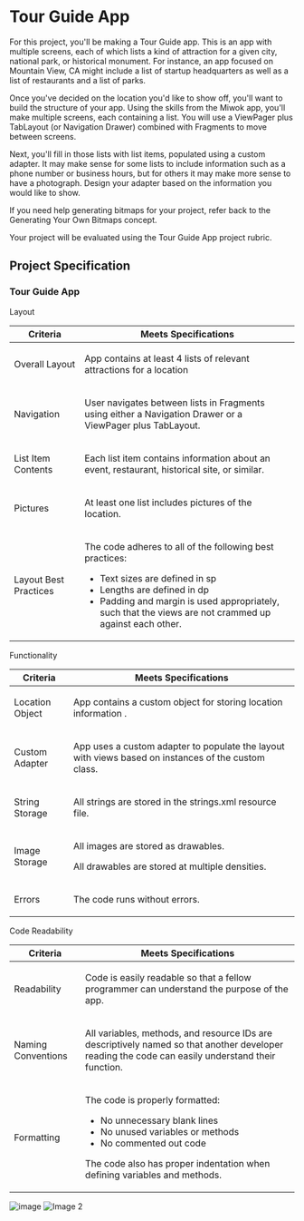 # Tour Guide App

For this project, you'll be making a Tour Guide app. This is an app with multiple screens, each of which lists a kind of attraction for a given city, national park, or historical monument. For instance, an app focused on Mountain View, CA might include a list of startup headquarters as well as a list of restaurants and a list of parks.

Once you've decided on the location you'd like to show off, you'll want to build the structure of your app. Using the skills from the Miwok app, you'll make multiple screens, each containing a list. You will use a ViewPager plus TabLayout (or Navigation Drawer) combined with Fragments to move between screens.

Next, you'll fill in those lists with list items, populated using a custom adapter. It may make sense for some lists to include information such as a phone number or business hours, but for others it may make more sense to have a photograph. Design your adapter based on the information you would like to show.

If you need help generating bitmaps for your project, refer back to the Generating Your Own Bitmaps concept.


Your project will be evaluated using the Tour Guide App project rubric.
<div id="proj-spec-div" class="col-xs-offset-1 col-xs-10"> <h2 id="project-spec-headline" translate="" class="ng-scope">Project Specification</h2> <h3 id="project-name" ng-bind-html="localize(ctrl.rubric.project, 'name', markup=true)" class="ng-binding"><p>Tour Guide App</p>
</h3> <div rubric-table="" rubric="ctrl.rubric" settings="ctrl.tableSettings" class="ng-isolate-scope"><!-- ngRepeat: section in rubric.sections --><div ng-repeat="section in rubric.sections" class="ng-scope" style=""> <span class="rubric-section ng-binding" ng-bind-html="localize(section, 'name', markup=true)"><p>Layout</p>
</span> <table class="table table-bordered section-table"> <thead> <tr> <!-- ngIf: !rubric.hide_criteria --><th class="rubric-category criteria-column col-xs-3 ng-scope" ng-if="!rubric.hide_criteria"> <span translate="" class="ng-scope">Criteria</span> </th><!-- end ngIf: !rubric.hide_criteria --> <th class="rubric-category meets-specs-column" ng-class="settings.showReviewerTips ? col-xs-4 : (settings.showCompletedChecklist ? col-xs-6 : col-xs-7)"> <span translate="" class="ng-scope">Meets Specifications</span> </th> <!-- ngIf: settings.showReviewerTips --> <!-- ngIf: settings.showCompletedChecklist --> </tr> </thead> <tbody>  <!-- ngRepeat: rubricItem in section.rubric_items --><tr ng-repeat="rubricItem in section.rubric_items" class="ng-scope"> <!-- ngIf: !rubric.hide_criteria --><td class="rubric-item criteria col-xs-3 ng-binding ng-scope" ng-if="!rubric.hide_criteria" ng-bind-html="localize(rubricItem, 'criteria', markup=true)"><p>Overall Layout</p>
</td><!-- end ngIf: !rubric.hide_criteria --> <td class="rubric-item meets-spec ng-binding" ng-class="settings.showReviewerTips ? col-xs-4 : (settings.showCompletedChecklist ? col-xs-6 : col-xs-7)" ng-bind-html="localize(rubricItem, 'passed_description', markup=true)"><p>App contains at least 4 lists of relevant attractions for a location</p>
</td> <!-- ngIf: settings.showReviewerTips --> <!-- ngIf: settings.showCompletedChecklist --> </tr><!-- end ngRepeat: rubricItem in section.rubric_items --><tr ng-repeat="rubricItem in section.rubric_items" class="ng-scope"> <!-- ngIf: !rubric.hide_criteria --><td class="rubric-item criteria col-xs-3 ng-binding ng-scope" ng-if="!rubric.hide_criteria" ng-bind-html="localize(rubricItem, 'criteria', markup=true)"><p>Navigation</p>
</td><!-- end ngIf: !rubric.hide_criteria --> <td class="rubric-item meets-spec ng-binding" ng-class="settings.showReviewerTips ? col-xs-4 : (settings.showCompletedChecklist ? col-xs-6 : col-xs-7)" ng-bind-html="localize(rubricItem, 'passed_description', markup=true)"><p>User navigates between lists in Fragments using either a Navigation Drawer or a ViewPager plus TabLayout. </p>
</td> <!-- ngIf: settings.showReviewerTips --> <!-- ngIf: settings.showCompletedChecklist --> </tr><!-- end ngRepeat: rubricItem in section.rubric_items --><tr ng-repeat="rubricItem in section.rubric_items" class="ng-scope"> <!-- ngIf: !rubric.hide_criteria --><td class="rubric-item criteria col-xs-3 ng-binding ng-scope" ng-if="!rubric.hide_criteria" ng-bind-html="localize(rubricItem, 'criteria', markup=true)"><p>List Item Contents</p>
</td><!-- end ngIf: !rubric.hide_criteria --> <td class="rubric-item meets-spec ng-binding" ng-class="settings.showReviewerTips ? col-xs-4 : (settings.showCompletedChecklist ? col-xs-6 : col-xs-7)" ng-bind-html="localize(rubricItem, 'passed_description', markup=true)"><p>Each list item contains information about an event, restaurant, historical site, or similar. </p>
</td> <!-- ngIf: settings.showReviewerTips --> <!-- ngIf: settings.showCompletedChecklist --> </tr><!-- end ngRepeat: rubricItem in section.rubric_items --><tr ng-repeat="rubricItem in section.rubric_items" class="ng-scope"> <!-- ngIf: !rubric.hide_criteria --><td class="rubric-item criteria col-xs-3 ng-binding ng-scope" ng-if="!rubric.hide_criteria" ng-bind-html="localize(rubricItem, 'criteria', markup=true)"><p>Pictures</p>
</td><!-- end ngIf: !rubric.hide_criteria --> <td class="rubric-item meets-spec ng-binding" ng-class="settings.showReviewerTips ? col-xs-4 : (settings.showCompletedChecklist ? col-xs-6 : col-xs-7)" ng-bind-html="localize(rubricItem, 'passed_description', markup=true)"><p>At least one list includes pictures of the location. </p>
</td> <!-- ngIf: settings.showReviewerTips --> <!-- ngIf: settings.showCompletedChecklist --> </tr><!-- end ngRepeat: rubricItem in section.rubric_items --><tr ng-repeat="rubricItem in section.rubric_items" class="ng-scope"> <!-- ngIf: !rubric.hide_criteria --><td class="rubric-item criteria col-xs-3 ng-binding ng-scope" ng-if="!rubric.hide_criteria" ng-bind-html="localize(rubricItem, 'criteria', markup=true)"><p>Layout Best Practices</p>
</td><!-- end ngIf: !rubric.hide_criteria --> <td class="rubric-item meets-spec ng-binding" ng-class="settings.showReviewerTips ? col-xs-4 : (settings.showCompletedChecklist ? col-xs-6 : col-xs-7)" ng-bind-html="localize(rubricItem, 'passed_description', markup=true)"><p>The code adheres to all of the following best practices:</p>
<ul>
<li>Text sizes are defined in sp</li>
<li>Lengths are defined in dp</li>
<li>Padding and margin is used appropriately, such that the views are not crammed up against each other.</li>
</ul>
</td> <!-- ngIf: settings.showReviewerTips --> <!-- ngIf: settings.showCompletedChecklist --> </tr><!-- end ngRepeat: rubricItem in section.rubric_items --> </tbody> </table> </div><!-- end ngRepeat: section in rubric.sections --><div ng-repeat="section in rubric.sections" class="ng-scope"> <span class="rubric-section ng-binding" ng-bind-html="localize(section, 'name', markup=true)"><p>Functionality</p>
</span> <table class="table table-bordered section-table"> <thead> <tr> <!-- ngIf: !rubric.hide_criteria --><th class="rubric-category criteria-column col-xs-3 ng-scope" ng-if="!rubric.hide_criteria"> <span translate="" class="ng-scope">Criteria</span> </th><!-- end ngIf: !rubric.hide_criteria --> <th class="rubric-category meets-specs-column" ng-class="settings.showReviewerTips ? col-xs-4 : (settings.showCompletedChecklist ? col-xs-6 : col-xs-7)"> <span translate="" class="ng-scope">Meets Specifications</span> </th> <!-- ngIf: settings.showReviewerTips --> <!-- ngIf: settings.showCompletedChecklist --> </tr> </thead> <tbody>  <!-- ngRepeat: rubricItem in section.rubric_items --><tr ng-repeat="rubricItem in section.rubric_items" class="ng-scope"> <!-- ngIf: !rubric.hide_criteria --><td class="rubric-item criteria col-xs-3 ng-binding ng-scope" ng-if="!rubric.hide_criteria" ng-bind-html="localize(rubricItem, 'criteria', markup=true)"><p>Location Object</p>
</td><!-- end ngIf: !rubric.hide_criteria --> <td class="rubric-item meets-spec ng-binding" ng-class="settings.showReviewerTips ? col-xs-4 : (settings.showCompletedChecklist ? col-xs-6 : col-xs-7)" ng-bind-html="localize(rubricItem, 'passed_description', markup=true)"><p>App contains a custom object for storing location information .</p>
</td> <!-- ngIf: settings.showReviewerTips --> <!-- ngIf: settings.showCompletedChecklist --> </tr><!-- end ngRepeat: rubricItem in section.rubric_items --><tr ng-repeat="rubricItem in section.rubric_items" class="ng-scope"> <!-- ngIf: !rubric.hide_criteria --><td class="rubric-item criteria col-xs-3 ng-binding ng-scope" ng-if="!rubric.hide_criteria" ng-bind-html="localize(rubricItem, 'criteria', markup=true)"><p>Custom Adapter</p>
</td><!-- end ngIf: !rubric.hide_criteria --> <td class="rubric-item meets-spec ng-binding" ng-class="settings.showReviewerTips ? col-xs-4 : (settings.showCompletedChecklist ? col-xs-6 : col-xs-7)" ng-bind-html="localize(rubricItem, 'passed_description', markup=true)"><p>App uses a custom adapter to populate the layout with views based on instances of the custom class. </p>
</td> <!-- ngIf: settings.showReviewerTips --> <!-- ngIf: settings.showCompletedChecklist --> </tr><!-- end ngRepeat: rubricItem in section.rubric_items --><tr ng-repeat="rubricItem in section.rubric_items" class="ng-scope"> <!-- ngIf: !rubric.hide_criteria --><td class="rubric-item criteria col-xs-3 ng-binding ng-scope" ng-if="!rubric.hide_criteria" ng-bind-html="localize(rubricItem, 'criteria', markup=true)"><p>String Storage</p>
</td><!-- end ngIf: !rubric.hide_criteria --> <td class="rubric-item meets-spec ng-binding" ng-class="settings.showReviewerTips ? col-xs-4 : (settings.showCompletedChecklist ? col-xs-6 : col-xs-7)" ng-bind-html="localize(rubricItem, 'passed_description', markup=true)"><p>All strings are stored in the strings.xml resource file.</p>
</td> <!-- ngIf: settings.showReviewerTips --> <!-- ngIf: settings.showCompletedChecklist --> </tr><!-- end ngRepeat: rubricItem in section.rubric_items --><tr ng-repeat="rubricItem in section.rubric_items" class="ng-scope"> <!-- ngIf: !rubric.hide_criteria --><td class="rubric-item criteria col-xs-3 ng-binding ng-scope" ng-if="!rubric.hide_criteria" ng-bind-html="localize(rubricItem, 'criteria', markup=true)"><p>Image Storage</p>
</td><!-- end ngIf: !rubric.hide_criteria --> <td class="rubric-item meets-spec ng-binding" ng-class="settings.showReviewerTips ? col-xs-4 : (settings.showCompletedChecklist ? col-xs-6 : col-xs-7)" ng-bind-html="localize(rubricItem, 'passed_description', markup=true)"><p>All images are stored as drawables. </p>
<p>All drawables are stored at multiple densities. </p>
</td> <!-- ngIf: settings.showReviewerTips --> <!-- ngIf: settings.showCompletedChecklist --> </tr><!-- end ngRepeat: rubricItem in section.rubric_items --><tr ng-repeat="rubricItem in section.rubric_items" class="ng-scope"> <!-- ngIf: !rubric.hide_criteria --><td class="rubric-item criteria col-xs-3 ng-binding ng-scope" ng-if="!rubric.hide_criteria" ng-bind-html="localize(rubricItem, 'criteria', markup=true)"><p>Errors</p>
</td><!-- end ngIf: !rubric.hide_criteria --> <td class="rubric-item meets-spec ng-binding" ng-class="settings.showReviewerTips ? col-xs-4 : (settings.showCompletedChecklist ? col-xs-6 : col-xs-7)" ng-bind-html="localize(rubricItem, 'passed_description', markup=true)"><p>The code runs without errors. </p>
</td> <!-- ngIf: settings.showReviewerTips --> <!-- ngIf: settings.showCompletedChecklist --> </tr><!-- end ngRepeat: rubricItem in section.rubric_items --> </tbody> </table> </div><!-- end ngRepeat: section in rubric.sections --><div ng-repeat="section in rubric.sections" class="ng-scope"> <span class="rubric-section ng-binding" ng-bind-html="localize(section, 'name', markup=true)"><p>Code Readability</p>
</span> <table class="table table-bordered section-table"> <thead> <tr> <!-- ngIf: !rubric.hide_criteria --><th class="rubric-category criteria-column col-xs-3 ng-scope" ng-if="!rubric.hide_criteria"> <span translate="" class="ng-scope">Criteria</span> </th><!-- end ngIf: !rubric.hide_criteria --> <th class="rubric-category meets-specs-column" ng-class="settings.showReviewerTips ? col-xs-4 : (settings.showCompletedChecklist ? col-xs-6 : col-xs-7)"> <span translate="" class="ng-scope">Meets Specifications</span> </th> <!-- ngIf: settings.showReviewerTips --> <!-- ngIf: settings.showCompletedChecklist --> </tr> </thead> <tbody>  <!-- ngRepeat: rubricItem in section.rubric_items --><tr ng-repeat="rubricItem in section.rubric_items" class="ng-scope"> <!-- ngIf: !rubric.hide_criteria --><td class="rubric-item criteria col-xs-3 ng-binding ng-scope" ng-if="!rubric.hide_criteria" ng-bind-html="localize(rubricItem, 'criteria', markup=true)"><p>Readability</p>
</td><!-- end ngIf: !rubric.hide_criteria --> <td class="rubric-item meets-spec ng-binding" ng-class="settings.showReviewerTips ? col-xs-4 : (settings.showCompletedChecklist ? col-xs-6 : col-xs-7)" ng-bind-html="localize(rubricItem, 'passed_description', markup=true)"><p>Code is easily readable so that a fellow programmer can understand the purpose of the app.</p>
</td> <!-- ngIf: settings.showReviewerTips --> <!-- ngIf: settings.showCompletedChecklist --> </tr><!-- end ngRepeat: rubricItem in section.rubric_items --><tr ng-repeat="rubricItem in section.rubric_items" class="ng-scope"> <!-- ngIf: !rubric.hide_criteria --><td class="rubric-item criteria col-xs-3 ng-binding ng-scope" ng-if="!rubric.hide_criteria" ng-bind-html="localize(rubricItem, 'criteria', markup=true)"><p>Naming Conventions</p>
</td><!-- end ngIf: !rubric.hide_criteria --> <td class="rubric-item meets-spec ng-binding" ng-class="settings.showReviewerTips ? col-xs-4 : (settings.showCompletedChecklist ? col-xs-6 : col-xs-7)" ng-bind-html="localize(rubricItem, 'passed_description', markup=true)"><p>All variables, methods, and resource IDs are descriptively named so that another developer reading the code can easily understand their function.</p>
</td> <!-- ngIf: settings.showReviewerTips --> <!-- ngIf: settings.showCompletedChecklist --> </tr><!-- end ngRepeat: rubricItem in section.rubric_items --><tr ng-repeat="rubricItem in section.rubric_items" class="ng-scope"> <!-- ngIf: !rubric.hide_criteria --><td class="rubric-item criteria col-xs-3 ng-binding ng-scope" ng-if="!rubric.hide_criteria" ng-bind-html="localize(rubricItem, 'criteria', markup=true)"><p>Formatting</p>
</td><!-- end ngIf: !rubric.hide_criteria --> <td class="rubric-item meets-spec ng-binding" ng-class="settings.showReviewerTips ? col-xs-4 : (settings.showCompletedChecklist ? col-xs-6 : col-xs-7)" ng-bind-html="localize(rubricItem, 'passed_description', markup=true)"><p>The code is properly formatted: </p>
<ul>
<li>No unnecessary blank lines</li>
<li>No unused variables or methods</li>
<li>No commented out code</li>
</ul>
<p>The code also has proper indentation when defining variables and methods.</p>
</td> <!-- ngIf: settings.showReviewerTips --> <!-- ngIf: settings.showCompletedChecklist --> </tr><!-- end ngRepeat: rubricItem in section.rubric_items --> </tbody> </table> </div><!-- end ngRepeat: section in rubric.sections --> </div> <!-- ngIf: ctrl.rubric.stand_out --> </div>

![image](https://github.com/androidtenerife/Tour_Guide_App/blob/master/Udacity%20proyect%206.jpg)
![Image 2](https://github.com/androidtenerife/Tour_Guide_App/blob/master/Proyect%206%20home.png)

